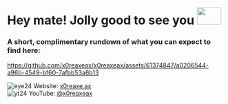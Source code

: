 <h1>Hey mate! Jolly good to see you <img src="https://i.imgur.com/LQEEC3e.png" width="56" height="40"></h1>

### A short, complimentary rundown of what you can expect to find here:  

https://github.com/x0reaxeax/x0reaxeax/assets/61374847/a0206544-a96b-4549-bf60-7afbb53a6b13
    

![eye24](eye24.ico) Website: [x0reaxe.ax](http://x0reaxe.ax)  
![yt24](yt24.ico) YouTube: [@x0reaxeax](https://youtube.com/@x0reaxeax)  
